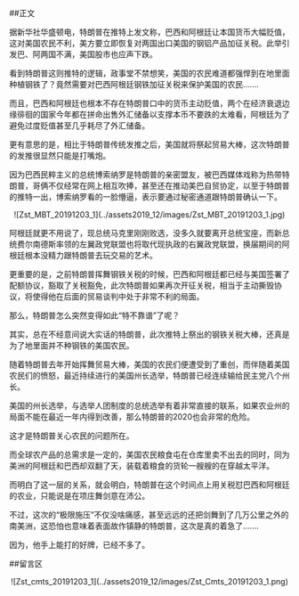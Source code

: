 ##正文

据新华社华盛顿电，特朗普在推特上发文称，巴西和阿根廷让本国货币大幅贬值，这对美国农民不利，美方要立即恢复对两国出口美国的钢铝产品加征关税。此举引发巴、阿两国不满，美国股市也应声下跌。

看到特朗普这则推特的逻辑，政事堂不禁想笑，美国的农民难道都强悍到在地里面种植钢铁了？竟然需要对巴西阿根廷钢铁加征关税来保护美国的农民.......

而且，巴西和阿根廷也根本不存在特朗普口中的货币主动贬值，两个在经济衰退边缘徘徊的国家今年都在拼命出售外汇储备以支撑本币不要跌的太难看，阿根廷为了避免过度贬值甚至几乎耗尽了外汇储备。

更有意思的是，相比于特朗普传统发推之后，美国就将祭起贸易大棒，这次特朗普的发推很显然只能是打嘴炮。

因为巴西民粹主义的总统博索纳罗是特朗普的亲密盟友，被巴西媒体戏称为热带特朗普，哥俩不仅经常在网上相互吹捧，甚至还在推动美巴自贸协定，以至于特朗普的推特一出，博索纳罗看的一脸懵逼，表示要通过秘密通道跟特朗普确认一下。

 <div align="center">![Zst_MBT_20191203_1](../assets2019_12/images/Zst_MBT_20191203_1.jpg)</div>

阿根廷就更不用说了，现总统马克里刚刚败选，没多久就要离开总统宝座，而新总统费尔南德斯率领的左翼政党联盟也将取代现执政的右翼政党联盟，换届期间的阿根廷根本没精力跟特朗普去玩交易的艺术。

更重要的是，之前特朗普挥舞钢铁关税的时候，巴西和阿根廷都已经与美国签署了配额协议，豁取了关税豁免，此次特朗普如果再次开征关税，相当于主动撕毁协议，将使得他在后面的贸易谈判中处于非常不利的局面。

那么，特朗普怎么突然变得如此“特不靠谱”了呢？

其实，总在不经意间说大实话的特朗普，此次推特上祭出的钢铁关税大棒，还真是为了地里面并不种钢铁的美国农民。

随着特朗普去年开始挥舞贸易大棒，美国的农民们便遭受到了重创，而伴随着美国农民们的愤怒，最近持续进行的美国州长选举，特朗普已经连续输给民主党八个州长。

美国的州长选举，与选举人团制度的总统选举有着非常直接的联系，如果农业州的局面不能在最近一年内得到改善，那么特朗普的2020也会非常的危险。

这才是特朗普关心农民的问题所在。

而全球农产品的总需求是一定的，美国农民粮食屯在仓库里卖不出去的同时，同为美洲的阿根廷和巴西却双翻了天，装载着粮食的货轮一艘艘的在穿越太平洋。

而明白了这一层的关系，就会明白，特朗普在这个时间点上用关税怼巴西和阿根廷的农业，只能说是在项庄舞剑意在沛公。

不过，这次的“极限施压”不仅没啥痛感，甚至远远的还把剑舞到了几万公里之外的南美洲，这恐怕也意味着表面故作镇静的特朗普，这次是真的着急了.......

因为，他手上能打的好牌，已经不多了。

##留言区
 <div align="center">![Zst_cmts_20191203_1](../assets2019_12/images/Zst_Cmts_20191203_1.png)</div>